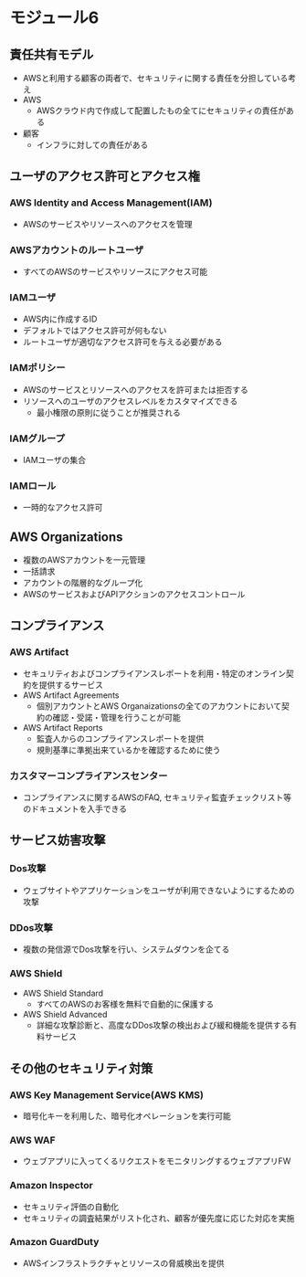 # モジュール6
## 責任共有モデル
- AWSと利用する顧客の両者で、セキュリティに関する責任を分担している考え
- AWS
  - AWSクラウド内で作成して配置したもの全てにセキュリティの責任がある
- 顧客
  - インフラに対しての責任がある

## ユーザのアクセス許可とアクセス権
### AWS Identity and Access Management(IAM)
- AWSのサービスやリソースへのアクセスを管理
### AWSアカウントのルートユーザ
- すべてのAWSのサービスやリソースにアクセス可能
### IAMユーザ
- AWS内に作成するID
- デフォルトではアクセス許可が何もない
- ルートユーザが適切なアクセス許可を与える必要がある
### IAMポリシー
- AWSのサービスとリソースへのアクセスを許可または拒否する
- リソースへのユーザのアクセスレベルをカスタマイズできる
  - 最小権限の原則に従うことが推奨される
### IAMグループ
- IAMユーザの集合
### IAMロール
- 一時的なアクセス許可

## AWS Organizations
- 複数のAWSアカウントを一元管理
- 一括請求
- アカウントの階層的なグループ化
- AWSのサービスおよびAPIアクションのアクセスコントロール

## コンプライアンス
### AWS Artifact
- セキュリティおよびコンプライアンスレポートを利用・特定のオンライン契約を提供するサービス
- AWS Artifact Agreements
  - 個別アカウントとAWS Organaizationsの全てのアカウントにおいて契約の確認・受諾・管理を行うことが可能
- AWS Artifact Reports
  - 監査人からのコンプライアンスレポートを提供
  - 規則基準に準拠出来ているかを確認するために使う
### カスタマーコンプライアンスセンター
- コンプライアンスに関するAWSのFAQ, セキュリティ監査チェックリスト等のドキュメントを入手できる


## サービス妨害攻撃
### Dos攻撃
- ウェブサイトやアプリケーションをユーザが利用できないようにするための攻撃

### DDos攻撃
- 複数の発信源でDos攻撃を行い、システムダウンを企てる

### AWS Shield
- AWS Shield Standard
  - すべてのAWSのお客様を無料で自動的に保護する
- AWS Shield Advanced
  - 詳細な攻撃診断と、高度なDDos攻撃の検出および緩和機能を提供する有料サービス

## その他のセキュリティ対策
### AWS Key Management Service(AWS KMS)
- 暗号化キーを利用した、暗号化オペレーションを実行可能

### AWS WAF
- ウェブアプリに入ってくるリクエストをモニタリングするウェブアプリFW

### Amazon Inspector
- セキュリティ評価の自動化
- セキュリティの調査結果がリスト化され、顧客が優先度に応じた対応を実施

### Amazon GuardDuty
- AWSインフラストラクチャとリソースの脅威検出を提供

